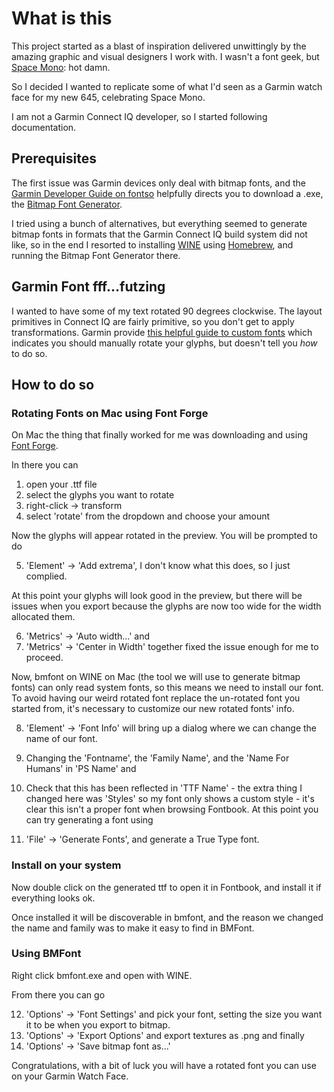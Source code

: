 # What is this

This project started as a blast of inspiration delivered unwittingly by the amazing graphic and visual designers I work with. I wasn't a font geek, but <a href="https://fonts.google.com/specimen/Space+Mono">Space Mono</a>: hot damn. 

So I decided I wanted to replicate some of what I'd seen as a Garmin watch face for my new 645, celebrating Space Mono.

I am not a Garmin Connect IQ developer, so I started following documentation.

## Prerequisites
The first issue was Garmin devices only deal with bitmap fonts, and the <a href="https://developer.garmin.com/connect-iq/user-experience-guide/page-layout/#userfonts">Garmin Developer Guide on fontso</a> helpfully directs you to download a .exe, the <a href="http://www.angelcode.com/products/bmfont/">Bitmap Font Generator</a>. 

I tried using a bunch of alternatives, but everything seemed to generate bitmap fonts in formats that the Garmin Connect IQ build system did not like, so in the end I resorted to installing <a href="https://www.winehq.org/">WINE</a> using <a href="https://brew.sh/">Homebrew</a>, and running the Bitmap Font Generator there.

## Garmin Font fff...futzing
I wanted to have some of my text rotated 90 degrees clockwise. The layout primitives in Connect IQ are fairly primitive, so you don't get to apply transformations. Garmin provide <a href="https://developer.garmin.com/index.php/blog/post/connect-iq-pro-tip-custom-fonts-tricks">this helpful guide to custom fonts</a> which indicates you should manually rotate your glyphs, but doesn't tell you _how_ to do so.

## How to do so
### Rotating Fonts on Mac using Font Forge
On Mac the thing that finally worked for me was downloading and using <a href="https://fontforge.github.io/en-US/downloads/mac/">Font Forge</a>.

In there you can 
1. open your .ttf file
2. select the glyphs you want to rotate
3. right-click -> transform
4. select 'rotate' from the dropdown and choose your amount

Now the glyphs will appear rotated in the preview. You will be prompted to do

5. 'Element' -> 'Add extrema', I don't know what this does, so I just complied.

At this point your glyphs will look good in the preview, but there will be issues when you export because the glyphs are now too wide for the width allocated them. 

6. 'Metrics' -> 'Auto width...' and 
7. 'Metrics' -> 'Center in Width' together fixed the issue enough for me to proceed.

Now, bmfont on WINE on Mac (the tool we will use to generate bitmap fonts) can only read system fonts, so this means we need to install our font. To avoid having our weird rotated font replace the un-rotated font you started from, it's necessary to customize our new rotated fonts' info.

8. 'Element' -> 'Font Info' will bring up a dialog where we can change the name of our font.
9. Changing the 'Fontname', the 'Family Name', and the 'Name For Humans' in 'PS Name' and
10. Check that this has been reflected in 'TTF Name' - the extra thing I changed here was 'Styles' so my font only shows a custom style - it's clear this isn't a proper font when browsing Fontbook.
At this point you can try generating a font using

11. 'File' -> 'Generate Fonts', and generate a True Type font.

### Install on your system
Now double click on the generated ttf to open it in Fontbook, and install it if everything looks ok.

Once installed it will be discoverable in bmfont, and the reason we changed the name and family was to make it easy to find in BMFont.

### Using BMFont
Right click bmfont.exe and open with WINE. 

From there you can go 

12. 'Options' -> 'Font Settings' and pick your font, setting the size you want it to be when you export to bitmap.
13. 'Options' -> 'Export Options' and export textures as .png and finally
14. 'Options' -> 'Save bitmap font as...'

Congratulations, with a bit of luck you will have a rotated font you can use on your Garmin Watch Face.





